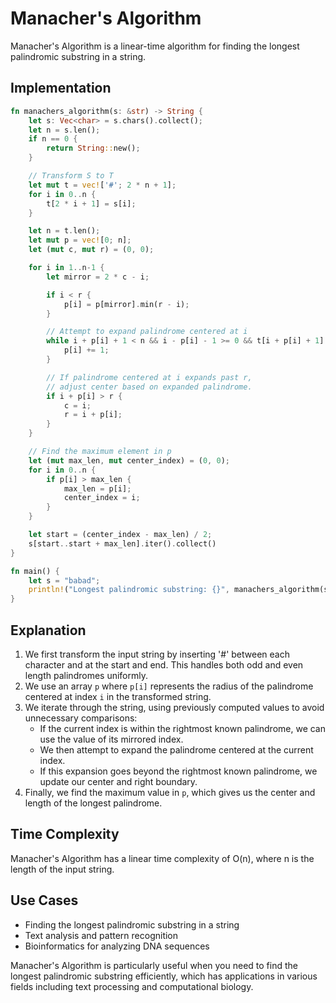 # Manacher's Algorithm

Manacher's Algorithm is a linear-time algorithm for finding the longest palindromic substring in a string.

## Implementation

```rust
fn manachers_algorithm(s: &str) -> String {
    let s: Vec<char> = s.chars().collect();
    let n = s.len();
    if n == 0 {
        return String::new();
    }

    // Transform S to T
    let mut t = vec!['#'; 2 * n + 1];
    for i in 0..n {
        t[2 * i + 1] = s[i];
    }

    let n = t.len();
    let mut p = vec![0; n];
    let (mut c, mut r) = (0, 0);

    for i in 1..n-1 {
        let mirror = 2 * c - i;

        if i < r {
            p[i] = p[mirror].min(r - i);
        }

        // Attempt to expand palindrome centered at i
        while i + p[i] + 1 < n && i - p[i] - 1 >= 0 && t[i + p[i] + 1] == t[i - p[i] - 1] {
            p[i] += 1;
        }

        // If palindrome centered at i expands past r,
        // adjust center based on expanded palindrome.
        if i + p[i] > r {
            c = i;
            r = i + p[i];
        }
    }

    // Find the maximum element in p
    let (mut max_len, mut center_index) = (0, 0);
    for i in 0..n {
        if p[i] > max_len {
            max_len = p[i];
            center_index = i;
        }
    }

    let start = (center_index - max_len) / 2;
    s[start..start + max_len].iter().collect()
}

fn main() {
    let s = "babad";
    println!("Longest palindromic substring: {}", manachers_algorithm(s));
}
```

## Explanation

1. We first transform the input string by inserting '#' between each character and at the start and end. This handles both odd and even length palindromes uniformly.
2. We use an array `p` where `p[i]` represents the radius of the palindrome centered at index `i` in the transformed string.
3. We iterate through the string, using previously computed values to avoid unnecessary comparisons:
   - If the current index is within the rightmost known palindrome, we can use the value of its mirrored index.
   - We then attempt to expand the palindrome centered at the current index.
   - If this expansion goes beyond the rightmost known palindrome, we update our center and right boundary.
4. Finally, we find the maximum value in `p`, which gives us the center and length of the longest palindrome.

## Time Complexity

Manacher's Algorithm has a linear time complexity of O(n), where n is the length of the input string.

## Use Cases

- Finding the longest palindromic substring in a string
- Text analysis and pattern recognition
- Bioinformatics for analyzing DNA sequences

Manacher's Algorithm is particularly useful when you need to find the longest palindromic substring efficiently, which has applications in various fields including text processing and computational biology.

